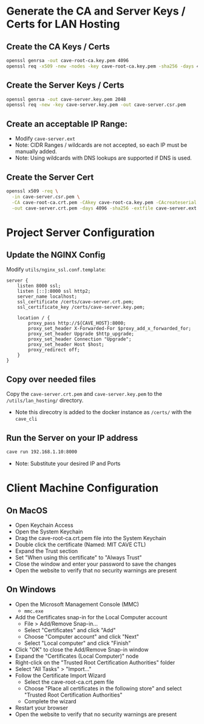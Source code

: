 
# Generate the CA and Server Keys / Certs for LAN Hosting

## Create the CA Keys / Certs
```sh
openssl genrsa -out cave-root-ca.key.pem 4096
openssl req -x509 -new -nodes -key cave-root-ca.key.pem -sha256 -days 4096 -out cave-root-ca.crt.pem
```

## Create the Server Keys / Certs
```sh
openssl genrsa -out cave-server.key.pem 2048
openssl req -new -key cave-server.key.pem -out cave-server.csr.pem
```

## Create an acceptable IP Range:
- Modify `cave-server.ext`
- Note: CIDR Ranges / wildcards are not accepted, so each IP must be manually added.
- Note: Using wildcards with DNS lookups are supported if DNS is used.

## Create the Server Cert
```sh
openssl x509 -req \
  -in cave-server.csr.pem \
  -CA cave-root-ca.crt.pem -CAkey cave-root-ca.key.pem -CAcreateserial \
  -out cave-server.crt.pem -days 4096 -sha256 -extfile cave-server.ext
```


# Project Server Configuration

## Update the NGINX Config
Modify `utils/nginx_ssl.conf.template`:
```
server {
    listen 8000 ssl;
    listen [::]:8000 ssl http2;
    server_name localhost;
    ssl_certificate /certs/cave-server.crt.pem;
    ssl_certificate_key /certs/cave-server.key.pem;

    location / {
        proxy_pass http://${CAVE_HOST}:8000;
        proxy_set_header X-Forwarded-For $proxy_add_x_forwarded_for;
        proxy_set_header Upgrade $http_upgrade;
        proxy_set_header Connection "Upgrade";
        proxy_set_header Host $host;
        proxy_redirect off;
    }
}
```

## Copy over needed files
Copy the `cave-server.crt.pem` and `cave-server.key.pem` to the `/utils/lan_hosting/` directory.
- Note this direcotry is added to the docker instance as `/certs/` with the `cave_cli`

## Run the Server on your IP address
```sh
cave run 192.168.1.10:8000
```
- Note: Substitute your desired IP and Ports


# Client Machine Configuration

## On MacOS
- Open Keychain Access
- Open the System Keychain
- Drag the cave-root-ca.crt.pem file into the System Keychain
- Double click the certificate (Named: MIT CAVE CTL)
- Expand the Trust section
- Set "When using this certificate" to "Always Trust"
- Close the window and enter your password to save the changes
- Open the website to verify that no security warnings are present

## On Windows
- Open the Microsoft Management Console (MMC)
   - `mmc.exe`
- Add the Certificates snap-in for the Local Computer account
   - File > Add/Remove Snap-in...
   - Select "Certificates" and click "Add"
   - Choose "Computer account" and click "Next"
   - Select "Local computer" and click "Finish"
- Click "OK" to close the Add/Remove Snap-in window
- Expand the "Certificates (Local Computer)" node
- Right-click on the "Trusted Root Certification Authorities" folder
- Select "All Tasks" > "Import..."
- Follow the Certificate Import Wizard
   - Select the cave-root-ca.crt.pem file
   - Choose "Place all certificates in the following store" and select "Trusted Root Certification Authorities"
   - Complete the wizard
- Restart your browser
- Open the website to verify that no security warnings are present


